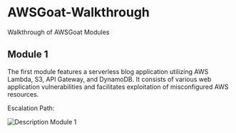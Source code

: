 # AWSGoat-Walkthrough
Walkthrough of AWSGoat Modules

## Module 1

The first module features a serverless blog application utilizing AWS Lambda, S3, API Gateway, and DynamoDB. It consists of various web application vulnerabilities and facilitates exploitation of misconfigured AWS resources.

Escalation Path:

![Description Module 1](https://user-images.githubusercontent.com/65826354/179526761-7f473e3d-f71c-429d-bf49-16958c5cb7a6.png)


